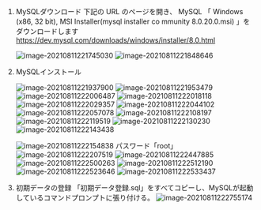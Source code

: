 1. MySQLダウンロード
   下記の URL のページを開き、 MySQL 「 Windows (x86, 32 bit), MSI Installer(mysql installer co
   mmunity 8.0.20.0.msi) 」をダウンロードします
   https://dev.mysql.com/downloads/windows/installer/8.0.html

   ![image-20210811221745030](C:\Users\JinmaKazuhiro\AppData\Roaming\Typora\typora-user-images\image-20210811221745030.png)
   ![image-20210811221848646](C:\Users\JinmaKazuhiro\AppData\Roaming\Typora\typora-user-images\image-20210811221848646.png)

2. MySQLインストール

   ![image-20210811221937900](C:\Users\JinmaKazuhiro\AppData\Roaming\Typora\typora-user-images\image-20210811221937900.png)
   ![image-20210811221953479](C:\Users\JinmaKazuhiro\AppData\Roaming\Typora\typora-user-images\image-20210811221953479.png)
   ![image-20210811222006487](C:\Users\JinmaKazuhiro\AppData\Roaming\Typora\typora-user-images\image-20210811222006487.png)
   ![image-20210811222018118](C:\Users\JinmaKazuhiro\AppData\Roaming\Typora\typora-user-images\image-20210811222018118.png)
   ![image-20210811222029357](C:\Users\JinmaKazuhiro\AppData\Roaming\Typora\typora-user-images\image-20210811222029357.png)
   ![image-20210811222044102](C:\Users\JinmaKazuhiro\AppData\Roaming\Typora\typora-user-images\image-20210811222044102.png)
   ![image-20210811222057078](C:\Users\JinmaKazuhiro\AppData\Roaming\Typora\typora-user-images\image-20210811222057078.png)
   ![image-20210811222108197](C:\Users\JinmaKazuhiro\AppData\Roaming\Typora\typora-user-images\image-20210811222108197.png)
   ![image-20210811222119519](C:\Users\JinmaKazuhiro\AppData\Roaming\Typora\typora-user-images\image-20210811222119519.png)
   ![image-20210811222130230](C:\Users\JinmaKazuhiro\AppData\Roaming\Typora\typora-user-images\image-20210811222130230.png)
   ![image-20210811222143438](C:\Users\JinmaKazuhiro\AppData\Roaming\Typora\typora-user-images\image-20210811222143438.png)

   ![image-20210811222154838](C:\Users\JinmaKazuhiro\AppData\Roaming\Typora\typora-user-images\image-20210811222154838.png)
   パスワード「root」
   ![image-20210811222207519](C:\Users\JinmaKazuhiro\AppData\Roaming\Typora\typora-user-images\image-20210811222207519.png)
   ![image-20210811222447885](C:\Users\JinmaKazuhiro\AppData\Roaming\Typora\typora-user-images\image-20210811222447885.png)
   ![image-20210811222500263](C:\Users\JinmaKazuhiro\AppData\Roaming\Typora\typora-user-images\image-20210811222500263.png)
   ![image-20210811222512190](C:\Users\JinmaKazuhiro\AppData\Roaming\Typora\typora-user-images\image-20210811222512190.png)
   ![image-20210811222523646](C:\Users\JinmaKazuhiro\AppData\Roaming\Typora\typora-user-images\image-20210811222523646.png)
   ![image-20210811222533437](C:\Users\JinmaKazuhiro\AppData\Roaming\Typora\typora-user-images\image-20210811222533437.png)

3. 初期データの登録
   「初期データ登録.sql」をすべてコピーし、MySQLが起動しているコマンドプロンプトに張り付ける。
   ![image-20210811222755174](C:\Users\JinmaKazuhiro\AppData\Roaming\Typora\typora-user-images\image-20210811222755174.png)